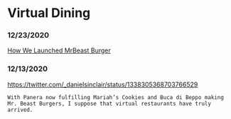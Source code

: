 # Virtual Dining


### 12/23/2020
[How We Launched MrBeast Burger](https://www.youtube.com/watch?v=TLShN0IK__A)


### 12/13/2020
https://twitter.com/_danielsinclair/status/1338305368703766529
```
With Panera now fulfilling Mariah’s Cookies and Buca di Beppo making Mr. Beast Burgers, I suppose that virtual restaurants have truly arrived.
```
